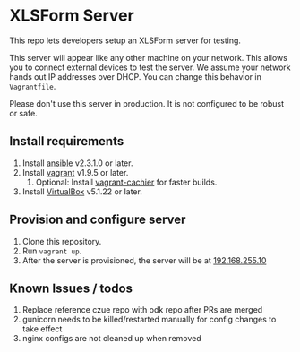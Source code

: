 # XLSForm Server

This repo lets developers setup an XLSForm server for testing. 

This server will appear like any other machine on your network. This allows you to connect external devices to test the server. We assume your network hands out IP addresses over DHCP. You can change this behavior in `Vagrantfile`.

Please don't use this server in production. It is not configured to be robust or safe.

## Install requirements
1. Install [ansible](https://docs.ansible.com/ansible/intro_installation.html) v2.3.1.0 or later.
1. Install [vagrant](https://www.vagrantup.com/docs/installation) v1.9.5 or later.
	1. Optional: Install [vagrant-cachier](https://github.com/fgrehm/vagrant-cachier) for faster builds.
1. Install [VirtualBox](https://www.virtualbox.org/wiki/Downloads) v5.1.22 or later.

## Provision and configure server
1. Clone this repository.
1. Run `vagrant up`.
1. After the server is provisioned, the server will be at [192.168.255.10](http://192.168.255.10)

## Known Issues / todos

1. Replace reference czue repo with odk repo after PRs are merged
1. gunicorn needs to be killed/restarted manually for config changes to take effect
1. nginx configs are not cleaned up when removed
